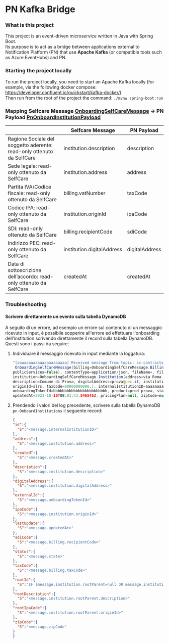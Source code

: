 # PN Kafka Bridge

### What is this project

This project is an event-driven microservice written in Java with Spring Boot. \
Its purpose is to act as a bridge between applications external to Notification Platform (PN) that use
**Apache Kafka** (or compatible tools such as Azure EventHubs) and PN.

### Starting the project locally
To run the project locally, you need to start an Apache Kafka locally
(for example, via the following docker compose: https://developer.confluent.io/quickstart/kafka-docker/). \
Then run from the root of the project the command: `./mvnw spring-boot:run`

### Mapping Selfcare Message [OnboardingSelfCareMessage](./src/main/java/it.pagopa.pn.kafka.bridge.middleware.kafka.consumer/OnboardingSelfCareMessage.java) -> PN Payload [PnOnboardInstitutionPayload](https://github.com/pagopa/pn-model/blob/main/src/main/java/it/pagopa/pn/api/dto/events/PnOnboardInstitutionPayload.java)

|   | Selfcare Message | PN Payload     |
|---|------------------|----------------|
| Ragione Sociale del soggetto aderente: read-only ottenuto da SelfCare |     institution.description             | description    |
| Sede legale: read-only ottenuto da SelfCare  |      institution.address            | address        |
|  Partita IVA/Codice fiscale: read-only ottenuto da SelfCare |     billing.vatNumber             | taxCode        |
|  Codice IPA: read-only ottenuto da SelfCare |       institution.originId           | ipaCode        |
|  SDI: read-only ottenuto da SelfCare |        billing.recipientCode          | sdiCode        |
|  Indirizzo PEC: read-only ottenuto da SelfCare |      institution.digitalAddress            | digitalAddress |
|  Data di sottoscrizione dell’accordo: read-only ottenuto da SelfCare|        createdAt          | createdAt      |

### Troubleshooting

#### Scrivere direttamente un evento sulla tabella DynamoDB

A seguito di un errore, ad esempio un errore sul contenuto di un messaggio ricevuto in input, è possibile sopperire
all'errore ed effettuare l'onboarding dell'institution scrivendo direttamente il record sulla tabella DynamoDB. \
Questi sono i passi da seguire:
1. Individuare il messaggio ricevuto in input mediante la loggatura: 
    ```java
   "[aaaaaaaaaaaaaaaaaaaaaa] Received message from topic: sc-contracts, with value:
     OnboardingSelfCareMessage(billing=OnboardingSelfCareMessage.Billing(recipientCode=UUUUUU, vatNumber=00000000000, 
   publicServices=false), contentType=application/json, fileName=, filePath=null, id=ccccccccccccccccccccc, 
   institution=OnboardingSelfCareMessage.Institution(address=via Roma 3, 
   description=Comune di Prova, digitalAddress=prova@pec.it, institutionType=GSP, origin=IPA, 
   originId=slrs, taxCode=00000000000,), internalIstitutionID=aaaaaaaaaaaaaaaaaaaaaa, 
   onboardingTokenId=bbbbbbbbbbbbbbbbbbbbbbbb, product=prod-prova, state=ACTIVE, createdAt=2023-10-18T08:03:43.546545Z, 
   updatedAt=2023-10-18T08:03:43.546545Z, pricingPlan=null, zipCode=null)"
    ```
2.  Prendendo i valori del log precedente, scrivere sulla tabella DynamoDB `pn-OnboardInstitutions` il seguente record:
    ```json
    {
    "id":{
      "S":"<message.internalIstitutionID>"
    },
    "address":{
      "S":"<message.institution.address>"
    },
    "created":{
      "S":"<message.createdAt>"
    },
    "description":{
      "S":"<message.institution.description>"
    },
    "digitalAddress":{
      "S":"<message.institution.digitalAddress>"
    },
    "externalId":{
      "S":"<message.onboardingTokenId>"
    },
    "ipaCode":{
      "S":"<message.institution.originId>"
    },
    "lastUpdate":{
      "S":"<message.updatedAt>"
    },
    "sdiCode":{
      "S":"<message.billing.recipientCode>"
    },
    "status":{
      "S":"<message.state>"
    },
    "taxCode":{
      "S":"<message.billing.taxCode>"
    },
    "rootId":{
      "S":"IF (message.institution.rootParent=null OR message.institution.rootParent.id=null) THEN <message.internalIstitutionID> ELSE <message.institution.rootParent.id>"
    },
    "rootDescription":{
      "S":"<message.institution.rootParent.description>"
    },
    "rootIpaCode":{
      "S":"<message.institution.rootParent.originId>"
    },
    "zipCode":{
      "S":"<message.zipCode"
    }
    }   
    ```